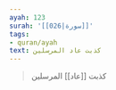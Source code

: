 ```yaml
---
ayah: 123
surah: '[[026|سورة]]'
tags:
- quran/ayah
text: كذبت عاد المرسلين
---
```

> كذبت [[عاد]] المرسلين
